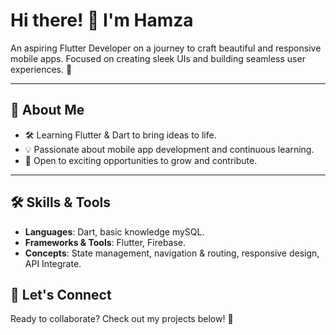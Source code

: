 # Hi there! 👋 I'm Hamza

An aspiring Flutter Developer on a journey to craft beautiful and responsive mobile apps. Focused on creating sleek UIs and building seamless user experiences. 🚀

---

## 🌟 About Me
- 🛠️ Learning Flutter & Dart to bring ideas to life.
- 💡 Passionate about mobile app development and continuous learning.
- 🎯 Open to exciting opportunities to grow and contribute.

---

## 🛠️ Skills & Tools
- **Languages**: Dart, basic knowledge mySQL.
- **Frameworks & Tools**: Flutter, Firebase.
- **Concepts**: State management, navigation & routing, responsive design, API Integrate.


## 🚀 Let's Connect
Ready to collaborate? Check out my projects below! 💼
